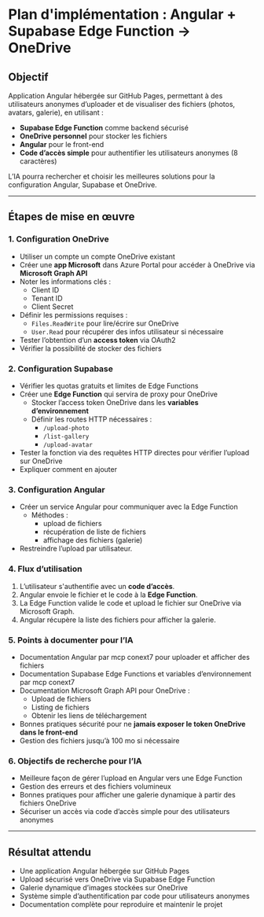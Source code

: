 # Plan d'implémentation : Angular + Supabase Edge Function → OneDrive

## Objectif
Application Angular hébergée sur GitHub Pages, permettant à des utilisateurs anonymes d’uploader et de visualiser des fichiers (photos, avatars, galerie), en utilisant :

- **Supabase Edge Function** comme backend sécurisé
- **OneDrive personnel** pour stocker les fichiers
- **Angular** pour le front-end
- **Code d’accès simple** pour authentifier les utilisateurs anonymes (8 caractères)

L’IA pourra rechercher et choisir les meilleures solutions pour la configuration Angular, Supabase et OneDrive.

---

## Étapes de mise en œuvre

### 1. Configuration OneDrive
- Utiliser un compte un compte OneDrive existant
- Créer une **app Microsoft** dans Azure Portal pour accéder à OneDrive via **Microsoft Graph API**
- Noter les informations clés :
  - Client ID
  - Tenant ID
  - Client Secret
- Définir les permissions requises :
  - `Files.ReadWrite` pour lire/écrire sur OneDrive
  - `User.Read` pour récupérer des infos utilisateur si nécessaire
- Tester l’obtention d’un **access token** via OAuth2
- Vérifier la possibilité de stocker des fichiers

### 2. Configuration Supabase
- Vérifier les quotas gratuits et limites de Edge Functions
- Créer une **Edge Function** qui servira de proxy pour OneDrive
  - Stocker l’access token OneDrive dans les **variables d’environnement**
  - Définir les routes HTTP nécessaires :
    - `/upload-photo`
    - `/list-gallery`
    - `/upload-avatar`
- Tester la fonction via des requêtes HTTP directes pour vérifier l’upload sur OneDrive
- Expliquer comment en ajouter

### 3. Configuration Angular
- Créer un service Angular pour communiquer avec la Edge Function
  - Méthodes :
    - upload de fichiers
    - récupération de liste de fichiers
    - affichage des fichiers (galerie)
- Restreindre l’upload par utilisateur.

### 4. Flux d’utilisation
1. L’utilisateur s'authentifie avec un **code d’accès**.
2. Angular envoie le fichier et le code à la **Edge Function**.
3. La Edge Function valide le code et upload le fichier sur OneDrive via Microsoft Graph.
4. Angular récupère la liste des fichiers pour afficher la galerie.

### 5. Points à documenter pour l’IA
- Documentation Angular par mcp conext7 pour uploader et afficher des fichiers
- Documentation Supabase Edge Functions et variables d’environnement par mcp conext7 
- Documentation Microsoft Graph API pour OneDrive :
  - Upload de fichiers
  - Listing de fichiers
  - Obtenir les liens de téléchargement
- Bonnes pratiques sécurité pour ne **jamais exposer le token OneDrive dans le front-end**
- Gestion des fichiers jusqu’à 100 mo si nécessaire

### 6. Objectifs de recherche pour l’IA
- Meilleure façon de gérer l’upload en Angular vers une Edge Function
- Gestion des erreurs et des fichiers volumineux
- Bonnes pratiques pour afficher une galerie dynamique à partir des fichiers OneDrive
- Sécuriser un accès via code d’accès simple pour des utilisateurs anonymes

---

## Résultat attendu
- Une application Angular hébergée sur GitHub Pages
- Upload sécurisé vers OneDrive via Supabase Edge Function
- Galerie dynamique d’images stockées sur OneDrive
- Système simple d’authentification par code pour utilisateurs anonymes
- Documentation complète pour reproduire et maintenir le projet